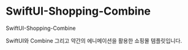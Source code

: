 # SwiftUI-Shopping-Combine
SwiftUI-Shopping-Combine


SwiftUI와 Combine 그리고 약간의 에니메이션을 활용한 쇼핑몰 템플릿입니다.
